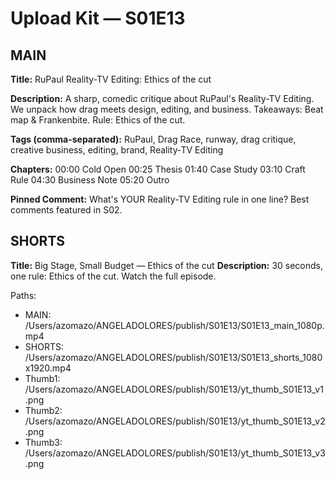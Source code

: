 # Upload Kit — S01E13

## MAIN
**Title:** RuPaul Reality-TV Editing: Ethics of the cut

**Description:**
A sharp, comedic critique about RuPaul's Reality-TV Editing. We unpack how drag meets design, editing, and business. Takeaways: Beat map & Frankenbite. Rule: Ethics of the cut.

**Tags (comma-separated):**
RuPaul,  Drag Race,  runway,  drag critique,  creative business,  editing,  brand,  Reality-TV Editing

**Chapters:**
00:00 Cold Open
00:25 Thesis
01:40 Case Study
03:10 Craft Rule
04:30 Business Note
05:20 Outro

**Pinned Comment:**
What's YOUR Reality-TV Editing rule in one line? Best comments featured in S02.

## SHORTS
**Title:** Big Stage, Small Budget — Ethics of the cut
**Description:**
30 seconds, one rule: Ethics of the cut. Watch the full episode.

Paths:
- MAIN:   /Users/azomazo/ANGELADOLORES/publish/S01E13/S01E13_main_1080p.mp4
- SHORTS: /Users/azomazo/ANGELADOLORES/publish/S01E13/S01E13_shorts_1080x1920.mp4
- Thumb1: /Users/azomazo/ANGELADOLORES/publish/S01E13/yt_thumb_S01E13_v1.png
- Thumb2: /Users/azomazo/ANGELADOLORES/publish/S01E13/yt_thumb_S01E13_v2.png
- Thumb3: /Users/azomazo/ANGELADOLORES/publish/S01E13/yt_thumb_S01E13_v3.png
